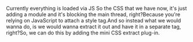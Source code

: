 

Currently everything is loaded via JS
So the CSS that we have now, it's just adding a module and it's blocking the main thread, right?Because you're relying on JavaScript to attach a style tag.And so instead what we would wanna do, is we would wanna extract it out and have it in a separate tag, right?So, we can do this by adding the mini CSS extract plug-in.
